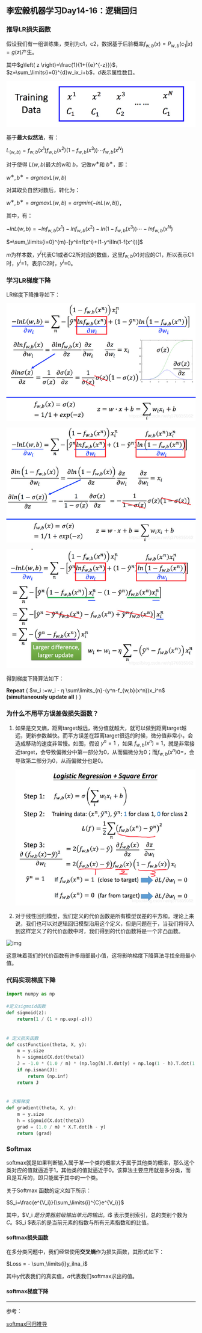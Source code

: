 ## 李宏毅机器学习Day14-16：逻辑回归

### 推导LR损失函数

假设我们有一组训练集，类别为c1，c2，数据基于后验概率$f_{w,b}(x) = P_{w,b}(c_1|x) = g(z)​$产生。

其中$g\left( z \right)=\frac{1}{1+{{e}^{-z}}}$，$z=\sum_\limits{i=0}^{d}w_ix_i+b$，$d​$表示属性数目。

![img](../../notes/lihongyi/images/5.png)

基于**最大似然法**，有：

$L_{(w,b)}=f_{w,b}(x^1)f_{w,b}(x^2)(1−f_{w,b}(x^3))⋯f_{w,b}(x^N)$

对于使得 $L(w,b)​$最大的$w​$和 $b​$，记做$w^∗​$和 $b^∗​$，即：

$w^∗, b^∗=argmaxL(w,b) ​$

对其取负自然对数后，转化为：

$w^∗, b^∗=argmaxL(w,b) = argmin(-lnL(w,b))​$，

其中，有：

$-lnL(w,b)=-lnf_{w,b}(x^1)-lnf_{w,b}(x^2)-ln(1−f_{w,b}(x^3))⋯-lnf_{w,b}(x^N)​$

$=\sum_\limits{i=0}^{m}-[y^ilnf(x^i)+(1-y^i)ln(1-f(x^i))]​$

$m$为样本数，$y^i$代表C1或者C2所对应的数值，这里$f_{w,b}(x)$对应的C1，所以表示C1时，$y^i$=1，表示C2时，$y^i​$=0。

### 学习LR梯度下降

LR梯度下降推导如下：

![img](../../notes/lihongyi/images/6.png)

![img](../../notes/lihongyi/images/7.png)

![img](../../notes/lihongyi/images/8.png)

得到梯度下降算法如下：

**Repeat** {
$w_i :=w_i  - η \sum\limits_{n}-(y^n-f_{w,b}(x^n))x_i^n$ 
**(simultaneously update all** )
}

### 为什么不用平方误差做损失函数？

1. 如果是交叉熵，距离target越远，微分值就越大，就可以做到距离target越远，更新参数越快。而平方误差在距离target很远的时候，微分值非常小，会造成移动的速度非常慢。如图，假设 $y^n=1$ ，如果 $f_{w,b}(x^n)=1$，就是非常接近target，会导致偏微分中第一部分为0，从而偏微分为0；而$f_{w,b}(x^n)0=$，会导致第二部分为0，从而偏微分也是0。

   ![img](../../notes/lihongyi/images/9.png)

2. 对于线性回归模型，我们定义的代价函数是所有模型误差的平方和。理论上来说，我们也可以对逻辑回归模型沿用这个定义，但是问题在于，当我们将带入到这样定义了的代价函数中时，我们得到的代价函数将是一个非凸函数。

![img](http://www.ai-start.com/ml2014/images/8b94e47b7630ac2b0bcb10d204513810.jpg)

这意味着我们的代价函数有许多局部最小值，这将影响梯度下降算法寻找全局最小值。

### 代码实现梯度下降

```python
import numpy as np

#定义sigmoid函数
def sigmoid(z):
    return(1 / (1 + np.exp(-z)))


# 定义损失函数
def costFunction(theta, X, y):
    m = y.size
    h = sigmoid(X.dot(theta))
    J = -1.0 * (1.0 / m) * (np.log(h).T.dot(y) + np.log(1 - h).T.dot(1 - y))
    if np.isnan(J):
        return (np.inf)
    return J


# 求解梯度
def gradient(theta, X, y):
    m = y.size
    h = sigmoid(X.dot(theta))
    grad = (1.0 / m) * X.T.dot(h - y)
    return (grad)
```

### Softmax

softmax就是如果判断输入属于某一个类的概率大于属于其他类的概率，那么这个类对应的值就逼近于1，其他类的值就逼近于0。该算法主要应用就是多分类，而且是互斥的，即只能属于其中的一个类。

关于Softmax 函数的定义如下所示：

$S_i=\frac{e^{V_i}}{\sum_\limits{i}^{C}e^{V_i}}$

其中，$V_i $是分类器前级输出单元的输出。$i$ 表示类别索引，总的类别个数为 $C$。$S_i $表示的是当前元素的指数与所有元素指数和的比值。

#### softmax损失函数

在多分类问题中，我们经常使用**交叉熵**作为损失函数，其形式如下：

$Loss = - \sum_\limits{i}y_ilna_i​$

其中$y$代表我们的真实值，$a$代表我们softmax求出的值。

#### softmax梯度下降

------

参考：

[softmax回归推导](<https://blog.csdn.net/google19890102/article/details/49738427>)